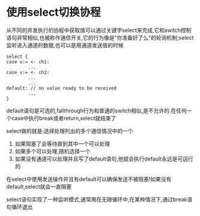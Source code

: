 # 使用select切换协程
从不同的并发执行的协程中获取值可以通过关键字select来完成,它和switch控制语句非常相似,也被称作通信开关,它的行为像是"你准备好了么"的轮询机制;select监听进入通道的数据,也可以是用通道发送值的时候
```
select {
case u:= <- ch1:
        ...
case v:= <- ch2:
        ...
        ...
default: // no value ready to be received
        ...
}
```

default语句是可选的,fallthrough行为和普通的switch相似,是不允许的.在任何一个case中执行break或者return,select就结束了

select做的就是:选择处理列出的多个通信情况中的一个
1. 如果阻塞了会等待直到其中一个可以处理
2. 如果多个可以处理,随机选择一个
3. 如果没有通道可以处理并且写了default语句,他就会执行default永远是可运行的

在select中使用发送操作并且有default可以确保发送不被阻塞!如果没有default,select就会一直阻塞

select语句实现了一种监听模式,通常用在无限循环中,在某种情况下,通过break语句循环退出